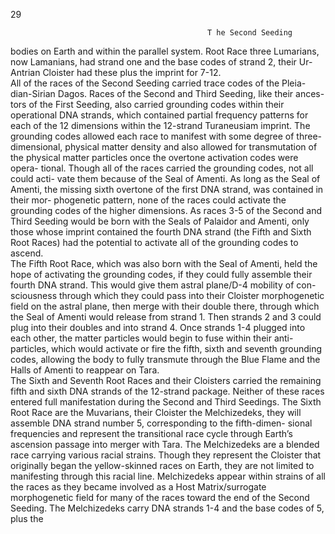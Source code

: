 29 
                                                                                                                   
                                                                                                       
 
                                                                                                                           
                                                       

 
                                                T he Second Seeding
bodies on Earth and within the parallel system. Root Race three Lumarians,
now Lamanians,  had strand one and the base codes of strand 2, their Ur-
Antrian Cloister had these plus the imprint for 7-12.  
    All of the races of the Second Seeding carried trace codes of the Pleia-
dian-Sirian Dagos. Races of the Second and Third Seeding, like their ances-
tors of the First Seeding, also carried grounding codes within their
operational DNA strands, which contained partial frequency patterns for
each of the 12 dimensions within the 12-strand Turaneusiam imprint. The
grounding codes allowed each race to manifest with some degree of three-
dimensional, physical matter density and also allowed for transmutation of
the physical matter particles once the overtone activation codes were opera-
tional. Though all of the races carried the grounding codes, not all could acti-
vate them because of the Seal of Amenti. As long as the Seal of Amenti, the
missing sixth overtone of the first DNA strand, was contained in their mor-
phogenetic pattern, none of the races could activate the grounding codes of
the higher dimensions. As races 3-5 of the Second and Third Seeding would
be born with the Seals of Palaidor and Amenti, only those whose imprint
contained the fourth DNA strand (the Fifth and Sixth Root Races) had the
potential to activate all of the grounding codes to ascend.         
    The Fifth Root Race, which was also born with the Seal of Amenti, held
the hope of activating the grounding codes, if they could fully assemble their
fourth DNA strand. This would give them astral plane/D-4 mobility of con-
sciousness through which they could pass into their Cloister morphogenetic
field on the astral plane, then merge with their double there, through which
the Seal of Amenti would release from strand 1. Then strands 2 and 3 could
plug into their doubles and into strand 4. Once strands 1-4 plugged into each
other, the matter particles would begin to fuse within their anti-particles,
which would activate or fire the fifth, sixth and seventh grounding codes,
allowing the body to fully transmute through the Blue Flame and the Halls of
Amenti to reappear on Tara.  
  The Sixth and Seventh Root Races and their Cloisters carried the
remaining fifth and sixth DNA strands of the 12-strand package. Neither of
these races entered full manifestation during the Second and Third Seedings.
The Sixth Root Race are the Muvarians, their Cloister the Melchizedeks,
they will assemble DNA strand number 5, corresponding to the fifth-dimen-
sional frequencies and represent the transitional race cycle through Earth’s
ascension passage into merger with Tara. The Melchizedeks are a blended
race carrying various racial strains. Though they represent the Cloister that
originally began the yellow-skinned races on Earth, they are not limited to
manifesting through this racial line. Melchizedeks appear within strains of all
the races as they became involved as a Host Matrix/surrogate morphogenetic
field for many of the races toward the end of the Second Seeding. The
Melchizedeks carry DNA strands 1-4 and the base codes of 5, plus the